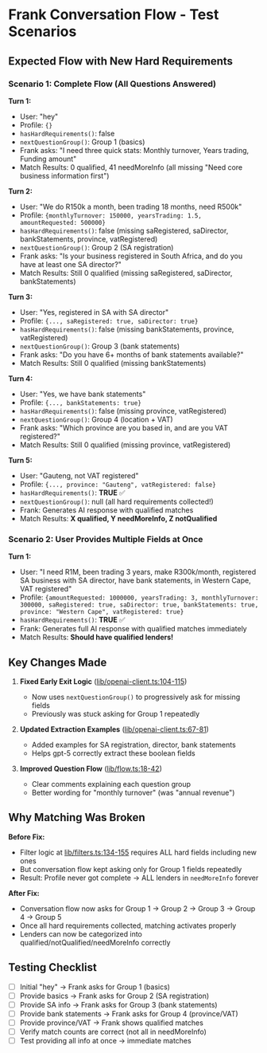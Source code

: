 # Frank Conversation Flow - Test Scenarios

## Expected Flow with New Hard Requirements

### Scenario 1: Complete Flow (All Questions Answered)

**Turn 1:**
- User: "hey"
- Profile: `{}`
- `hasHardRequirements()`: false
- `nextQuestionGroup()`: Group 1 (basics)
- Frank asks: "I need three quick stats: Monthly turnover, Years trading, Funding amount"
- Match Results: 0 qualified, 41 needMoreInfo (all missing "Need core business information first")

**Turn 2:**
- User: "We do R150k a month, been trading 18 months, need R500k"
- Profile: `{monthlyTurnover: 150000, yearsTrading: 1.5, amountRequested: 500000}`
- `hasHardRequirements()`: false (missing saRegistered, saDirector, bankStatements, province, vatRegistered)
- `nextQuestionGroup()`: Group 2 (SA registration)
- Frank asks: "Is your business registered in South Africa, and do you have at least one SA director?"
- Match Results: Still 0 qualified (missing saRegistered, saDirector, bankStatements)

**Turn 3:**
- User: "Yes, registered in SA with SA director"
- Profile: `{..., saRegistered: true, saDirector: true}`
- `hasHardRequirements()`: false (missing bankStatements, province, vatRegistered)
- `nextQuestionGroup()`: Group 3 (bank statements)
- Frank asks: "Do you have 6+ months of bank statements available?"
- Match Results: Still 0 qualified (missing bankStatements)

**Turn 4:**
- User: "Yes, we have bank statements"
- Profile: `{..., bankStatements: true}`
- `hasHardRequirements()`: false (missing province, vatRegistered)
- `nextQuestionGroup()`: Group 4 (location + VAT)
- Frank asks: "Which province are you based in, and are you VAT registered?"
- Match Results: Still 0 qualified (missing province, vatRegistered)

**Turn 5:**
- User: "Gauteng, not VAT registered"
- Profile: `{..., province: "Gauteng", vatRegistered: false}`
- `hasHardRequirements()`: **TRUE** ✅
- `nextQuestionGroup()`: null (all hard requirements collected!)
- Frank: Generates AI response with qualified matches
- Match Results: **X qualified, Y needMoreInfo, Z notQualified**

### Scenario 2: User Provides Multiple Fields at Once

**Turn 1:**
- User: "I need R1M, been trading 3 years, make R300k/month, registered SA business with SA director, have bank statements, in Western Cape, VAT registered"
- Profile: `{amountRequested: 1000000, yearsTrading: 3, monthlyTurnover: 300000, saRegistered: true, saDirector: true, bankStatements: true, province: "Western Cape", vatRegistered: true}`
- `hasHardRequirements()`: **TRUE** ✅
- Frank: Generates full AI response with qualified matches immediately
- Match Results: **Should have qualified lenders!**

## Key Changes Made

1. **Fixed Early Exit Logic** ([lib/openai-client.ts:104-115](lib/openai-client.ts#L104-L115))
   - Now uses `nextQuestionGroup()` to progressively ask for missing fields
   - Previously was stuck asking for Group 1 repeatedly

2. **Updated Extraction Examples** ([lib/openai-client.ts:67-81](lib/openai-client.ts#L67-L81))
   - Added examples for SA registration, director, bank statements
   - Helps gpt-5 correctly extract these boolean fields

3. **Improved Question Flow** ([lib/flow.ts:18-42](lib/flow.ts#L18-L42))
   - Clear comments explaining each question group
   - Better wording for "monthly turnover" (was "annual revenue")

## Why Matching Was Broken

**Before Fix:**
- Filter logic at [lib/filters.ts:134-155](lib/filters.ts#L134-L155) requires ALL hard fields including new ones
- But conversation flow kept asking only for Group 1 fields repeatedly
- Result: Profile never got complete → ALL lenders in `needMoreInfo` forever

**After Fix:**
- Conversation flow now asks for Group 1 → Group 2 → Group 3 → Group 4 → Group 5
- Once all hard requirements collected, matching activates properly
- Lenders can now be categorized into qualified/notQualified/needMoreInfo correctly

## Testing Checklist

- [ ] Initial "hey" → Frank asks for Group 1 (basics)
- [ ] Provide basics → Frank asks for Group 2 (SA registration)
- [ ] Provide SA info → Frank asks for Group 3 (bank statements)
- [ ] Provide bank statements → Frank asks for Group 4 (province/VAT)
- [ ] Provide province/VAT → Frank shows qualified matches
- [ ] Verify match counts are correct (not all in needMoreInfo)
- [ ] Test providing all info at once → immediate matches
